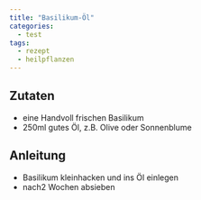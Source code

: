```yaml
---
title: "Basilikum-Öl"
categories:
  - test
tags:
  - rezept
  - heilpflanzen
---
```


## Zutaten
* eine Handvoll frischen Basilikum
* 250ml gutes Öl, z.B. Olive oder Sonnenblume

## Anleitung
* Basilikum kleinhacken und ins Öl einlegen
* nach2 Wochen absieben
